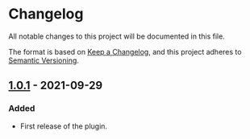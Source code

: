 # Changelog

All notable changes to this project will be documented in this file.

The format is based on [Keep a Changelog](https://keepachangelog.com/en/1.0.0/), and this project adheres to [Semantic Versioning](https://semver.org/spec/v2.0.0.html).

## [1.0.1] - 2021-09-29

### Added

- First release of the plugin.

[1.0.1]: https://github.com/hifi-finance/prb-math/releases/tag/hardhat-prb-math@1.0.1
